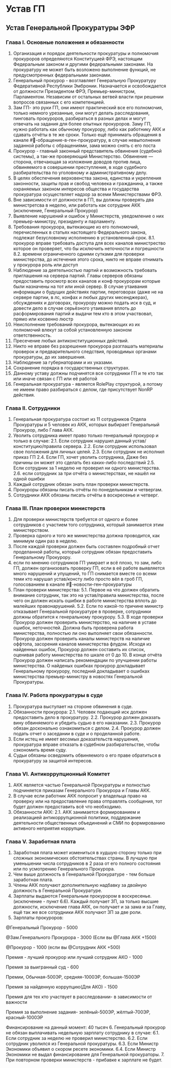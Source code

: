 # Устав ГП

## Устав Генеральной Прокуратуры ЭФР

### Глава I. Основные положения и обязанности

1. Организация и порядок деятельности прокуратуры и полномочия прокуроров определяются Конституцией ФРЭ, настоящим Федеральным законом и другими федеральными законами. На прокуратуру не может быть возложено выполнение функций, не предусмотренных федеральными законами.
2. Генеральный прокурор - возглавляет Генеральную Прокуратуру Федеративной Республики Эмбронии. Назначается и освобождается от должности Президентом ФРЭ, Премьер-министром, Парламентом. Независим от остальных ветвей власти при решении вопросов связанных с его компетенцией.
3. Зам ГП- это руки ГП, они имеют практический все его полномочия, только немного урезанные, они могут делать расследования, пинговать прокуроров, разбираться в разных делах и могут отвечать на задания для более опытных прокуроров. Заму ГП, нужно работать как обычному прокурору, либо как работнику АКК и сдавать отчёты в те же сроки. Только ещё принимать обращения в канале #🛂-обращение-в-ген-прокуратуру, в случае невыполнения заданной работы с обращениями, зама можно снять с его поста
4. Прокурор - главный законный представитель обвинения (судебной системы), а так-же проверяющий Министерство. Обвинение — сторона, отвечающая за изложение доводов против лица, обвиняемого в совершении преступления, в ходе судебного разбирательства по уголовному и административному делу.
5. В целях обеспечения верховенства закона, единства и укрепления законности, защиты прав и свобод человека и гражданина, а также охраняемых законом интересов общества и государства прокуратура осуществляет надзор за всеми Министерствами ФРЭ.
6. Вне зависимости от должности в ГП, вы должны проверять два министретсва в неделю, или работать как сотрудник АКК (исключение, Генеральный Прокурор) 
7. Выявление нарушений и ошибок у Министерств, уведомление о них премьер-министру, президенту и парламенту.
8.  Требования прокурора, вытекающие из его полномочий, перечисленных в статьях настоящего Федерального закона, подлежат безусловному исполнению в установленный срок.
 8.1. прокурор вправе требовать доступа для всех каналов министрество которое он проверяет, что бы исключить неточности и погрешности
 8.2. времени ограниченного одними сутками для проверки министерства, до истечения этого срока, никто не вправе отнимать у прокурора роль или доступ
9. Наблюдение за деятельностью партий и возможность требовать приглашения на сервера партий. Главы серверов обязаны предоставить просмотр всех каналов и конф прокурорам которые были назначены на тот или иной сервер. В случае утаивания информации о будущих действиях партии, переговорах (даже не на сервере партии, в лс, конфах и любых других месенджерах), обсуждениях и договорах, прокурору можно подать иск в суд, и довести дело в случае серьёзного утаивания вплоть до расформирования партий и выдачи тем кто в этом участвовал, прямо или косвенно люстр
10. Неисполнение требований прокурора, вытекающих из их полномочий влекут за собой установленную законом ответственность.
11.  Пресечение любых антиконституционных действий.
12. Никто не вправе без разрешения прокурора разглашать материалы проверок и предварительного следствия, проводимых органами прокуратуры, до их завершения.
13. Наблюдение за губернаторами и их указами.
14. Сохранение порядка в государственных структурах.
15. Данному уставу должны подчинятся все сотрудники ГП и те кто так или иначе связан с ГП или её работой
16. Генеральная прокуратура - является RolePlay структурой, а потому не имеем право разбираться с делом, где присутствует NonRP действия. 

### Глава II. Сотрудники

 1. Генеральная прокуратура состоит из 11 сотрудников Отдела Прокуратуры и 5 человек из АКК, которых выбирает Генеральный Прокурор, либо Глава АКК.
 2. Уволить сотрудника имеет право только генеральный прокурор и только в случае:
	2.1. Если сотрудник нарушил данный устав/конституцию/правила сервера.
	2.2. Если сотрудник использовал свое положения для личных целей.
	2.3. Если сотрудник не исполнил приказ ГП
	2.4. Если ГП, хочет уволить сотрудника, Даже без причины он может это сделать без каких-либо последствий
	2.5. Если сотрудник за 1 неделю не проверил ни одного министерства.
	2.6. если сотрудник за три отчёта о министерствах, не нашёл ни одной ошибки 
 3. Каждый сотрудник обязан знать план проверки министерств.
 4. Прокуроры обязаны писать отчёты по понедельникам и четвергам.
 5. Сотрудники АКК обязаны писать отчёты в воскресенье и четверг.

### Глава III. План проверки министерств

1. Для проверки министерств требуется от одного и более сотрудников с участием того сотрудника, который занимается этим министерством.
2. Проверка одного и того же министерства должна проводится, как минимум один раз в неделю.
3. После каждой проверки должен быть составлен подробный отчет проделанной работы, который сотрудник обязан предоставить Генеральному Прокурору.
4. если по мнению сотрудников ГП умирает и всё плохо, то зам, либо ГП, должен организовать проверку ГП, если в её работе выявляется много нарушений и упущений, то ГП снимается вместе со всеми теми кто нарушал устав/консту либо просто вёл в гроб ГП, голосованием в канале #📰-новости-ген-прокуратуры
5. План проверки министерства:
	5.1. Первое на что должен обратить внимание сотрудник, так это на устав/правила министерства, после чего он должен искать ошибки в работе министерства вплоть до малейших правонарушений.
	5.2. Если по какой-то причине министр отказывает Генеральной прокуратуре в проверке, сотрудники должны обратится к генеральному прокурору.
	5.3. В ходе проверки Прокурор должен проверить министерство, на наличие в уставе ошибок, неточностей. Должна быть проверена работа министерства, полностью ли оно выполняет свои обязанности. Прокурор должен проверить каналы министерств на наличие оффтопа, засорения каналов министерства флудом. Исходя из найденных ошибок, Прокурор должен составить их список, оценивая работу министерства по шкале от 0 до 10. В конце отчёта Прокурор должен написать рекомендации по улучшении работы министерства. О найденых ошибках прокурор докладывает Генеральному прокурору, последний докладывает о ошибках министерства премьер-министру в новостях Генеральной Прокуратуры. 

### Глава IV. Работа прокуратуры в суде

 1. Прокуратура выступает на стороне обвинения в суде.
 2. Обязанности прокурора:
	2.1. Человек подающий иск должен предоставить дело в прокуратуру.
	2.2. Прокурор должен доказать вину обвиняемого и убедить судью в его наказании.
	2.3. Прокурор обязан досконально ознакомиться с делом.
	2.4. Прокурор должен подать отчет о заседании в суде и о проделанной работе.
 3. Если истец не имеет весомых доказательств нарушения, прокуратура вправе отказать в судебном разбирательстве, чтобы сэкономить время суду.
 4. Судьи обязаны осведомить обвиняемого о его праве обратиться в прокуратуру за защитой интересов.

### Глава VI. Антикоррупционный Комитет

 1. АКК является частью Генеральной Прокуратуры и полностью подчиняется приказам Генерального Прокурора и Главы АКК.
 2. В случае если работник АКК попросит у владельца право на проверку или на предоставление права отправлять сообщения, тот будет должен предоставить всё что необходимо.
 2. Обязанности АКК:
	2.1. АКК занимается формированием и реализацией антикоррупционной политики, поддержание деятельности общественных объединений и СМИ по формированию активного неприятия коррупции.

### Глава V. Заработная плата

1. Заработная плата может измениться в худшую сторону только при сложных экономических обстоятельствах страны. В лучшую при уменьшении числа сотрудников в 2 раза от его полного состояния или по усмотрению Генерального Прокурора.
2. Чем выше должность в Генеральной Прокуратуре - тем больше заработная плата.
3. Члены АКК получают дополнительную надбавку за двойную должность в Генеральной Прокуратуре.
4. Зарплаты выдаются Генеральным прокурором в воскресенье. (исключение - пункт 6.6). Каждый получает ЗП, за только высшие должности, исключение глава АКК, он получает и за зама и за Главу, ещё так же все сотрудники АКК получают ЗП за две роли.
5. Зарплаты прокуроров:

@Генеральный Прокурор - 5000

@Зам.Генерального Прокурора  - 3000 (Если вы @Глава АКК +1500)

@Прокурор - 1000 (если вы @Сотрудник АКК +500)

Премия - лучший прокурор или лучший сотрудник АКО - 1000
	
Премия за выигранный суд - 600
	
Премии, Обычная-500ЭР, средняя-1000ЭР, большая-1500ЭР
	
Премия за найденную коррупцию(Для АКО) - 1500
	
Премия для тех кто участвует в расследовании- в зависимости от важности
	
Премия за выполнение задания- зелёный-500ЭР, 
	жёлтый-700ЭР, 
	красный-1000ЭР
	
Финансирование на данный момент: 40 тысяч
6. Генеральный прокурор не обязан выплачивать недельную зарплату сотруднику в случае:
	6.1. Если сотрудник за неделю не проверил министерство.
	6.2. Если сотрудник уволился из Генеральной прокуратуры.
	6.3. Если Министр Экономики объявил о скором ресете экономики.
	6.4. Если Министр Экономики не выдал финансирование для Генеральной прокураторы.
7. При повторном проверки министерств - прибавке к зарплате не будет.

